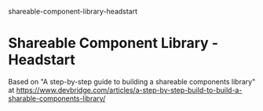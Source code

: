 shareable-component-library-headstart
# Shareable Component Library - Headstart

Based on "A step-by-step guide to building a shareable components library" at https://www.devbridge.com/articles/a-step-by-step-build-to-build-a-sharable-components-library/
